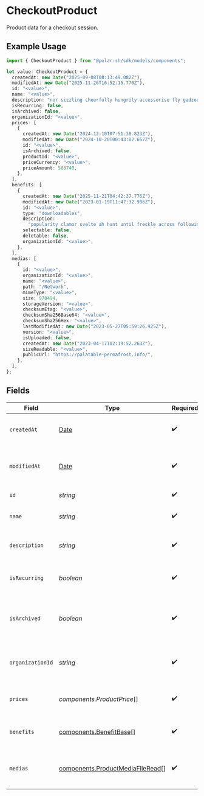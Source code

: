 # CheckoutProduct

Product data for a checkout session.

## Example Usage

```typescript
import { CheckoutProduct } from "@polar-sh/sdk/models/components";

let value: CheckoutProduct = {
  createdAt: new Date("2025-09-08T08:13:49.082Z"),
  modifiedAt: new Date("2025-11-26T16:52:15.770Z"),
  id: "<value>",
  name: "<value>",
  description: "nor sizzling cheerfully hungrily accessorise fly gadzooks",
  isRecurring: false,
  isArchived: false,
  organizationId: "<value>",
  prices: [
    {
      createdAt: new Date("2024-12-10T07:51:38.823Z"),
      modifiedAt: new Date("2024-10-20T00:43:02.657Z"),
      id: "<value>",
      isArchived: false,
      productId: "<value>",
      priceCurrency: "<value>",
      priceAmount: 588740,
    },
  ],
  benefits: [
    {
      createdAt: new Date("2025-11-21T04:42:37.776Z"),
      modifiedAt: new Date("2023-01-19T11:47:32.986Z"),
      id: "<value>",
      type: "downloadables",
      description:
        "popularity clamor svelte ah hunt until freckle across following",
      selectable: false,
      deletable: false,
      organizationId: "<value>",
    },
  ],
  medias: [
    {
      id: "<value>",
      organizationId: "<value>",
      name: "<value>",
      path: "/Network",
      mimeType: "<value>",
      size: 970494,
      storageVersion: "<value>",
      checksumEtag: "<value>",
      checksumSha256Base64: "<value>",
      checksumSha256Hex: "<value>",
      lastModifiedAt: new Date("2023-05-27T05:59:26.925Z"),
      version: "<value>",
      isUploaded: false,
      createdAt: new Date("2023-04-17T02:19:52.263Z"),
      sizeReadable: "<value>",
      publicUrl: "https://palatable-permafrost.info/",
    },
  ],
};
```

## Fields

| Field                                                                                         | Type                                                                                          | Required                                                                                      | Description                                                                                   |
| --------------------------------------------------------------------------------------------- | --------------------------------------------------------------------------------------------- | --------------------------------------------------------------------------------------------- | --------------------------------------------------------------------------------------------- |
| `createdAt`                                                                                   | [Date](https://developer.mozilla.org/en-US/docs/Web/JavaScript/Reference/Global_Objects/Date) | :heavy_check_mark:                                                                            | Creation timestamp of the object.                                                             |
| `modifiedAt`                                                                                  | [Date](https://developer.mozilla.org/en-US/docs/Web/JavaScript/Reference/Global_Objects/Date) | :heavy_check_mark:                                                                            | Last modification timestamp of the object.                                                    |
| `id`                                                                                          | *string*                                                                                      | :heavy_check_mark:                                                                            | The ID of the product.                                                                        |
| `name`                                                                                        | *string*                                                                                      | :heavy_check_mark:                                                                            | The name of the product.                                                                      |
| `description`                                                                                 | *string*                                                                                      | :heavy_check_mark:                                                                            | The description of the product.                                                               |
| `isRecurring`                                                                                 | *boolean*                                                                                     | :heavy_check_mark:                                                                            | Whether the product is a subscription tier.                                                   |
| `isArchived`                                                                                  | *boolean*                                                                                     | :heavy_check_mark:                                                                            | Whether the product is archived and no longer available.                                      |
| `organizationId`                                                                              | *string*                                                                                      | :heavy_check_mark:                                                                            | The ID of the organization owning the product.                                                |
| `prices`                                                                                      | *components.ProductPrice*[]                                                                   | :heavy_check_mark:                                                                            | List of prices for this product.                                                              |
| `benefits`                                                                                    | [components.BenefitBase](../../models/components/benefitbase.md)[]                            | :heavy_check_mark:                                                                            | List of benefits granted by the product.                                                      |
| `medias`                                                                                      | [components.ProductMediaFileRead](../../models/components/productmediafileread.md)[]          | :heavy_check_mark:                                                                            | List of medias associated to the product.                                                     |